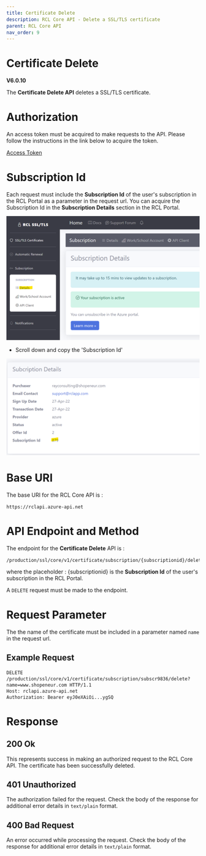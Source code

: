 ```yaml
---
title: Certificate Delete
description: RCL Core API - Delete a SSL/TLS certificate
parent: RCL Core API
nav_order: 9
---
```


# Certificate Delete
**V6.0.10**

The **Certificate Delete API** deletes a SSL/TLS certificate.

# Authorization

An access token must be acquired to make requests to the API. Please follow the instructions in the link below to acquire the token.

[Access Token](./authorization.md)

# Subscription Id

Each request must include the **Subscription Id** of the user's subscription in the RCL Portal as a parameter in the request url. You can acquire the Subscription Id in the **Subscription Details** section in the RCL Portal.

![image](../images/autorenew_configure/add_subscriptionid.png)

- Scroll down and copy the 'Subscription Id' 

![image](../images/autorenew_configure/add_subscriptionid2.png)

# Base URI

The base URI for the RCL Core API is :
```
https://rclapi.azure-api.net
```

# API Endpoint and Method

The endpoint for the **Certificate Delete** API is :

```
/production/ssl/core/v1/certificate/subscription/{subscriptionid}/delete
```

where the placeholder : {subscriptionid} is the **Subscription Id** of the user's subscription in the RCL Portal.

A ``DELETE`` request must be made to the endpoint.

# Request Parameter

The the name of the certificate must be included in a parameter named ``name`` in the request url.

## Example Request

```
DELETE /production/ssl/core/v1/certificate/subscription/subscr9836/delete?name=www.shopeneur.com HTTP/1.1
Host: rclapi.azure-api.net
Authorization: Bearer eyJ0eXAiOi...ygSQ
```

# Response

## 200 Ok

This represents success in making an authorized request to the RCL Core API. The certificate has been successfully deleted.

## 401 Unauthorized

The authorization failed for the request. Check the body of the response for additional error details in ``text/plain`` format.

## 400 Bad Request

An error occurred while processing the request. Check the body of the response for additional error details in ``text/plain`` format.